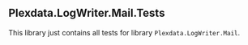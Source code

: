 ﻿
## Plexdata.LogWriter.Mail.Tests

This library just contains all tests for library `Plexdata.LogWriter.Mail`.
